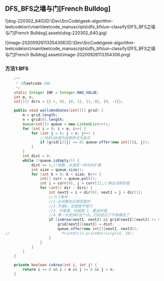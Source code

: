 ## DFS_BFS之墙与门[French Bulldog]

![dog-220302_640](D:\Dev\SrcCode\geek-algorithm-leetcode\src\main\leetcode_manuscripts\dfs_bfs\un-classify\DFS_BFS之墙与门[French Bulldog].assets\dog-220302_640.jpg)

![image-20200926113354306](D:\Dev\SrcCode\geek-algorithm-leetcode\src\main\leetcode_manuscripts\dfs_bfs\un-classify\DFS_BFS之墙与门[French Bulldog].assets\image-20200926113354306.png)

### 方法1:BFS

```java
    /**
     * 同leetcode-286
     */
    static Integer INF = Integer.MAX_VALUE;
    int m, n;
    int[][] dirs = {{-1, 0}, {0, 1}, {1, 0}, {0, -1}};

    public void wallsAndGates(int[][] grid) {
        m = grid.length;
        n = grid[0].length;
        Queue<int[]> queue = new LinkedList<>();
        for (int i = 0; i < m; i++) {
            for (int j = 0; j < n; j++) {
                //找到以0值为结束的点为起点
                if (grid[i][j] == 0) queue.offer(new int[]{i, j});
            }
        }
        int dist = 0;
        while (!queue.isEmpty()) {
            dist += 1;//层数，水波纹一样向外扩散
            int size = queue.size();
            for (int k = 0; k < size; k++) {
                int[] curr = queue.poll();
                int i = curr[0], j = curr[1];//弹出当前的值
                for (int[] dir : dirs) {
                    int nextI = i + dir[0], nextJ = j + dir[1];
                    //几个条件：
                    //1.必须要在区域范围内
                    //2.不是0，也就是不是门
                    //3、不是墙，也就是-1，要走的通
                    //4.第一次走INF这个点，已经走过了不用再走了
                    if (inArea(nextI, nextJ) && grid[nextI][nextJ] != 0 && grid[nextI][nextJ] != -1 && grid[nextI][nextJ]==INF) {
                        grid[nextI][nextJ] = dist;
                        queue.offer(new int[]{nextI, nextJ});
//                        PrintUtils.printMatrix(grid, 10);
                    }
                }
            }
        }
    }

    private boolean inArea(int i, int j) {
        return i >= 0 && i < m && j >= 0 && j < n;
    }

```

